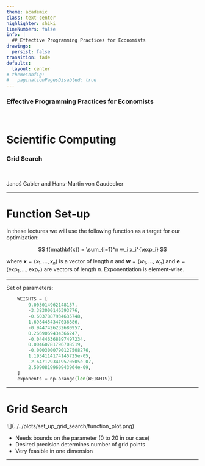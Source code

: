 ```yaml
---
theme: academic
class: text-center
highlighter: shiki
lineNumbers: false
info: |
  ## Effective Programming Practices for Economists
drawings:
  persist: false
transition: fade
defaults:
  layout: center
# themeConfig:
#   paginationPagesDisabled: true
---
```


### Effective Programming Practices for Economists

<br/>

# Scientific Computing

### Grid Search

<br/>


Janoś Gabler and Hans-Martin von Gaudecker

---

# Function Set-up

In these lectures we will use the following function as a target for our
optimization:

$$
f(\mathbf{x}) = \sum_{i=1}^n w_i x_i^{\exp_i}
$$

where $\mathbf{x} = (x_1, \dots, x_n)$ is a vector of length $n$ and
$\mathbf{w} = (w_1, \dots, w_n)$ and $\mathbf{e} = (\exp_1, \dots, \exp_n)$ are
vectors of length $n$. Exponentiation is element-wise.


---

Set of parameters:

```python
    WEIGHTS = [
        9.003014962148157,
        -3.383000146393776,
        -0.6037887934635748,
        1.6984454347036886,
        -0.9447426232680957,
        0.2669069434366247,
        -0.04446368897497234,
        0.00460781796708519,
        -0.0003000790127508276,
        1.1934114174145725e-05,
        -2.6471293419570505e-07,
        2.5090819960943964e-09,
    ]
    exponents = np.arange(len(WEIGHTS))
```



---

# Grid Search

<div class="grid grid-cols-2 gap-4">
<div>
![](../../plots/set_up_grid_search/function_plot.png)

</div>
<div>

- Needs bounds on the parameter (0 to 20 in our case)
- Desired precision determines number of grid points
- Very feasible in one dimension


---
